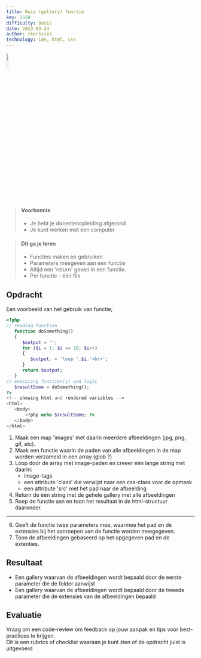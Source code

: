 ```yaml
---
title: Bais (gallery) functie
key: 2550
difficulty: basic
date: 2023-03-24
author: rkerssies
technology: ide, html, css
---
```


<img src="{{ '/_assets/basis/functions.png' | url }}" style="width:10%;">

> #### Voorkennis
> * Je hebt je docentenopleiding afgerond
> * Je kunt werken met een computer

> #### Dit ga je leren
> * Functies maken en gebruiken
> * Parameters meegeven aan een functie
> * Altijd een 'return' geven in een functie.
> * Per functie - één file

## Opdracht

Een voorbeeld van het gebruik van functie;
```php
<?php
// reading function
   function doSomething() 
   {
      $output = '';
      for ($i = 1; $i <= 10; $i++) 
      {
         $output. = 'loop '.$i.'<br>'; 
      } 
      return $output;
   }
// executing function(s) and logic
   $resultSome = doSomething();
?>
<!-- showing html and rendered variables -->
<html> 
   <body>
       <?php echo $resultSome; ?>
   </body> 
</html>
```

1. Maak een map 'images' met daarin meerdere afbeeldingen (jpg, png, gif, etc).
2. Maak een functie waarin de paden van alle afbeeldingen in de map worden verzameld in een array (glob ?)
3. Loop door de array met image-paden en creeer één lange string met daarin:
    * image-tags
    * een attribute 'class' die verwijst naar een css-class voor de opmaak
    * een attribute 'src' met het pad naar de afbeelding
4. Return de één string met de gehele gallery met alle afbeeldingen 
5. Roep de functie aan en toon het resultaat in de html-structuur daaronder.

<hr>

6. Geeft de functie twee parameters mee, waarmee het pad en de extensies bij het aanroepen van de functie worden meegegeven.
7. Toon de afbeeldingen gebaseerd op het opgegeven pad en de extenties.


## Resultaat
* Een gallery waarvan de afbeeldingen wordt bepaald door de eerste parameter die de folder aanwijst
* Een gallery waarvan de afbeeldingen wordt bepaald door de tweede parameter die de extensies van de afbeeldingen bepaald


## Evaluatie
Vraag om een code-review om feedback op jouw aanpak en tips voor best-practices te krijgen.<br>
Dit is een rubrics of checklist waaraan je kunt zien of de opdracht juist is uitgevoerd
